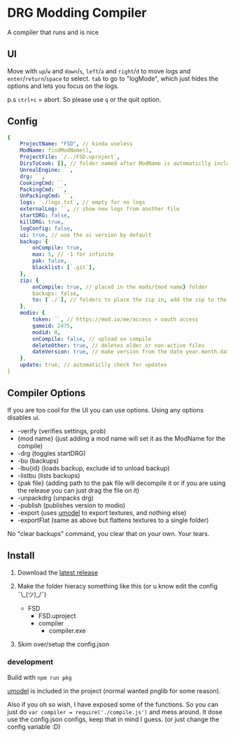 # DRG Modding Compiler

A compiler that runs and is nice

## UI

Move with `up`/`w` and `down`/`s`, `left`/`a` and `right`/`d` to move logs and `enter`/`return`/`space` to select.
`tab` to go to "logMode", which just hides the options and lets you focus on the logs.

p.s `ctrl+c` = abort. So please use `q` or the quit option.

## Config

```yaml
{
    ProjectName: "FSD", // kinda useless
    ModName: findModName(),
    ProjectFile: `/../FSD.uproject`,
    DirsToCook: [], // folder named after ModName is automaticlly included
    UnrealEngine: ``,
    drg: ``,
    CookingCmd: ``,
    PackingCmd: ``,
    UnPackingCmd: ``,
    logs: `./logs.txt`, // empty for no logs
    externalLog: ``, // show new logs from another file
    startDRG: false,
    killDRG: true,
    logConfig: false,
    ui: true, // use the ui version by default
    backup: {
        onCompile: true,
        max: 5, // -1 for infinite
        pak: false,
        blacklist: [`.git`],
    },
    zip: {
        onCompile: true, // placed in the mods/{mod name} folder
        backups: false,
        to: [`./`], // folders to place the zip in, add the zip to the mod folder, for if you want to add the zip to github and to modio https://github.com/nickelc/upload-to-modio
    },
    modio: {
        token: ``, // https://mod.io/me/access > oauth access
        gameid: 2475,
        modid: 0,
        onCompile: false, // upload on compile
        deleteOther: true, // deletes older or non-active files
        dateVersion: true, // make version from the date year.month.date, otherwise get version from project
    },
    update: true, // automaticlly check for updates
}
```

## Compiler Options

If you are too cool for the UI you can use options. Using any options disables ui.

- -verify (verifies settings, prob)
- {mod name} (just adding a mod name will set it as the ModName for the compile)
- -drg (toggles startDRG)
- -bu (backups)
- -lbu{id} (loads backup, exclude id to unload backup)
- -listbu (lists backups)
- {pak file} (adding path to the pak file will decompile it or if you are using the release you can just drag the file on it)
- -unpackdrg (unpacks drg)
- -publish (publishes version to modio)
- -export (uses [umodel](https://github.com/gildor2/UEViewer) to export textures, and nothing else)
- -exportFlat (same as above but flattens textures to a single folder)

No "clear backups" command, you clear that on your own. Your tears.

## Install

1. Download the [latest release](https://github.com/MrCreaper/drg-linux-modding/releases/latest)
2. Make the folder hieracy something like this (or u know edit the config ¯\\\_(ツ)\_/¯)
   - FSD
     - FSD.uproject
     - compiler
       - compiler.exe

3. Skim over/setup the config.json

### development

Build with `npm run pkg`

[umodel](https://github.com/gildor2/UEViewer) is included in the project (normal wanted pnglib for some reason).

Also if you oh so wish, I have exposed some of the functions.
So you can just do `var compiler = require('./compile.js')` and mess around.
It dose use the config.json configs, keep that in mind I guess.
(or just change the config variable :D)
